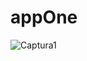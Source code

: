 # appOne
![Captura1](https://github.com/user-attachments/assets/cbd6cc06-2eda-4565-a664-133cedf8e019)

